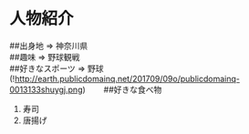 # 人物紹介  
##出身地 ⇒
神奈川県  
##趣味  ⇒
野球観戦  
##好きなスポーツ  ⇒
野球  
(!http://earth.publicdomainq.net/201709/09o/publicdomainq-0013133shuygj.png)　　
##好きな食べ物
1. 寿司
1. 唐揚げ
